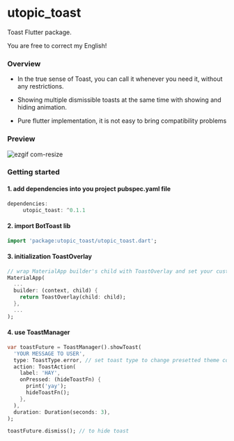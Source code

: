 # utopic_toast

Toast Flutter package.

You are free to correct my English!

###  Overview

- In the true sense of Toast, you can call it whenever you need it, without any restrictions.

- Showing multiple dismissible toasts at the same time with showing and hiding animation.

- Pure flutter implementation, it is not easy to bring compatibility problems

### Preview

![ezgif com-resize](https://user-images.githubusercontent.com/8808766/77065247-fe239100-69f1-11ea-9eba-c9808e00d8ca.gif)

### Getting started

#### 1. add dependencies into you project pubspec.yaml file
``` dart
dependencies:
     utopic_toast: ^0.1.1
```

#### 2. import BotToast lib
``` dart
import 'package:utopic_toast/utopic_toast.dart';
```

#### 3. initialization ToastOverlay
``` dart
// wrap MaterialApp builder's child with ToastOverlay and set your custom params
MaterialApp(
  ...
  builder: (context, child) {
    return ToastOverlay(child: child);
  },
  ...
);
```

#### 4. use ToastManager
``` dart
var toastFuture = ToastManager().showToast(
  'YOUR MESSAGE TO USER',
  type: ToastType.error, // set toast type to change presetted theme color 
  action: ToastAction(
    label: 'HAY',
    onPressed: (hideToastFn) {
      print('yay');
      hideToastFn();
    },
  ),
  duration: Duration(seconds: 3),
);
```

```dart
toastFuture.dismiss(); // to hide toast
```
